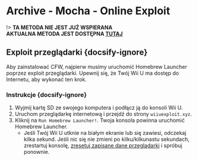 # Archive - Mocha - Online Exploit

!> **TA METODA NIE JEST JUŻ WSPIERANA**  
**AKTUALNA METODA JEST DOSTĘPNA [TUTAJ](../../../introduction)**

## Exploit przeglądarki {docsify-ignore}

Aby zainstalować CFW, najpierw musimy uruchomić Homebrew Launcher poprzez exploit przeglądarki. Upewnij się, że Twój Wii U ma dostęp do Internetu, aby wykonać ten krok.

### Instrukcje {docsify-ignore}

1. Wyjmij kartę SD ze swojego komputera i podłącz ją do konsoli Wii U.
1. Uruchom przeglądarkę internetową i przejdź do strony `wiiuexploit.xyz`.
1. Kliknij na `Run Homebrew Launcher!`. Twoja konsola powinna uruchomić Homebrew Launcher.
    - Jeśli Twój Wii U utknie na białym ekranie lub się zawiesi, odczekaj kilka sekund. Jeśli nic się nie zmieni po kilku/kilkunastu sekundach, zrestartuj konsolę, [zresetuj zapisane dane przeglądarki](https://en-americas-support.nintendo.com/app/answers/detail/a_id/1507/~/how-to-delete-the-internet-browser-history) i spróbuj ponownie.